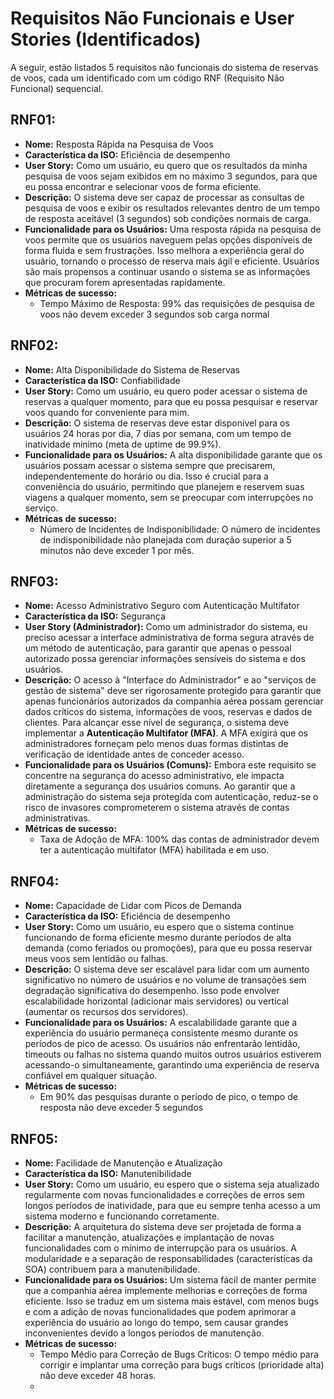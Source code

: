 # Requisitos Não Funcionais e User Stories (Identificados)

A seguir, estão listados 5 requisitos não funcionais do sistema de reservas de voos, cada um identificado com um código RNF (Requisito Não Funcional) sequencial.


## RNF01:

* **Nome:** Resposta Rápida na Pesquisa de Voos
* **Característica da ISO:** Eficiência de desempenho
* **User Story:** Como um usuário, eu quero que os resultados da minha pesquisa de voos sejam exibidos em no máximo 3 segundos, para que eu possa encontrar e selecionar voos de forma eficiente.
* **Descrição:** O sistema deve ser capaz de processar as consultas de pesquisa de voos e exibir os resultados relevantes dentro de um tempo de resposta aceitável (3 segundos) sob condições normais de carga.
* **Funcionalidade para os Usuários:** Uma resposta rápida na pesquisa de voos permite que os usuários naveguem pelas opções disponíveis de forma fluida e sem frustrações. Isso melhora a experiência geral do usuário, tornando o processo de reserva mais ágil e eficiente. Usuários são mais propensos a continuar usando o sistema se as informações que procuram forem apresentadas rapidamente.
* **Métricas de sucesso:** 
    - Tempo Máximo de Resposta: 99% das requisições de pesquisa de voos não devem exceder 3 segundos sob carga normal


## RNF02:

* **Nome:** Alta Disponibilidade do Sistema de Reservas
* **Característica da ISO:** Confiabilidade
* **User Story:** Como um usuário, eu quero poder acessar o sistema de reservas a qualquer momento, para que eu possa pesquisar e reservar voos quando for conveniente para mim.
* **Descrição:** O sistema de reservas deve estar disponível para os usuários 24 horas por dia, 7 dias por semana, com um tempo de inatividade mínimo (meta de uptime de 99.9%).
* **Funcionalidade para os Usuários:** A alta disponibilidade garante que os usuários possam acessar o sistema sempre que precisarem, independentemente do horário ou dia. Isso é crucial para a conveniência do usuário, permitindo que planejem e reservem suas viagens a qualquer momento, sem se preocupar com interrupções no serviço.
* **Métricas de sucesso:** 
    - Número de Incidentes de Indisponibilidade: O número de incidentes de indisponibilidade não planejada com duração superior a 5 minutos não deve exceder 1 por mês.

## RNF03:

* **Nome:** Acesso Administrativo Seguro com Autenticação Multifator
* **Característica da ISO:** Segurança
* **User Story (Administrador):** Como um administrador do sistema, eu preciso acessar a interface administrativa de forma segura através de um método de autenticação, para garantir que apenas o pessoal autorizado possa gerenciar informações sensíveis do sistema e dos usuários.
* **Descrição:** O acesso à "Interface do Administrador" e ao "serviços de gestão de sistema" deve ser rigorosamente protegido para garantir que apenas funcionários autorizados da companhia aérea possam gerenciar dados críticos do sistema, informações de voos, reservas e dados de clientes. Para alcançar esse nível de segurança, o sistema deve implementar a **Autenticação Multifator (MFA)**. A MFA exigirá que os administradores forneçam pelo menos duas formas distintas de verificação de identidade antes de conceder acesso. 
* **Funcionalidade para os Usuários (Comuns):** Embora este requisito se concentre na segurança do acesso administrativo, ele impacta diretamente a segurança dos usuários comuns. Ao garantir que a administração do sistema seja protegida com autenticação, reduz-se o risco de invasores comprometerem o sistema através de contas administrativas.
* **Métricas de sucesso:** 
    - Taxa de Adoção de MFA: 100% das contas de administrador devem ter a autenticação multifator (MFA) habilitada e em uso.

## RNF04: 

* **Nome:** Capacidade de Lidar com Picos de Demanda
* **Característica da ISO:** Eficiência de desempenho
* **User Story:** Como um usuário, eu espero que o sistema continue funcionando de forma eficiente mesmo durante períodos de alta demanda (como feriados ou promoções), para que eu possa reservar meus voos sem lentidão ou falhas.
* **Descrição:** O sistema deve ser escalável para lidar com um aumento significativo no número de usuários e no volume de transações sem degradação significativa do desempenho. Isso pode envolver escalabilidade horizontal (adicionar mais servidores) ou vertical (aumentar os recursos dos servidores).
* **Funcionalidade para os Usuários:** A escalabilidade garante que a experiência do usuário permaneça consistente mesmo durante os períodos de pico de acesso. Os usuários não enfrentarão lentidão, timeouts ou falhas no sistema quando muitos outros usuários estiverem acessando-o simultaneamente, garantindo uma experiência de reserva confiável em qualquer situação.
* **Métricas de sucesso:** 
    - Em 90% das pesquisas durante o periodo de pico, o tempo de resposta não deve exceder 5 segundos


## RNF05: 

* **Nome:** Facilidade de Manutenção e Atualização
* **Característica da ISO:** Manutenibilidade
* **User Story:** Como um usuário, eu espero que o sistema seja atualizado regularmente com novas funcionalidades e correções de erros sem longos períodos de inatividade, para que eu sempre tenha acesso a um sistema moderno e funcionando corretamente.
* **Descrição:** A arquitetura do sistema deve ser projetada de forma a facilitar a manutenção, atualizações e implantação de novas funcionalidades com o mínimo de interrupção para os usuários. A modularidade e a separação de responsabilidades (características da SOA) contribuem para a manutenibilidade.
* **Funcionalidade para os Usuários:** Um sistema fácil de manter permite que a companhia aérea implemente melhorias e correções de forma eficiente. Isso se traduz em um sistema mais estável, com menos bugs e com a adição de novas funcionalidades que podem aprimorar a experiência do usuário ao longo do tempo, sem causar grandes inconvenientes devido a longos períodos de manutenção.
* **Métricas de sucesso:** 
    - Tempo Médio para Correção de Bugs Críticos: O tempo médio para corrigir e implantar uma correção para bugs críticos (prioridade alta) não deve exceder 48 horas.
    - 